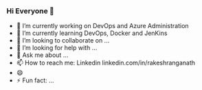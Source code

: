 ### Hi Everyone 👋


- 🔭 I’m currently working on DevOps and Azure Administration
- 🌱 I’m currently learning DevOps, Docker and JenKins 
- 👯 I’m looking to collaborate on ...
- 🤔 I’m looking for help with ...
- 💬 Ask me about ...
- 📫 How to reach me: Linkedin linkedin.com/in/rakeshranganath
- 😄 
- ⚡ Fun fact: ...

